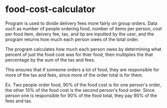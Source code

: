 # food-cost-calculator

Program is used to divide delivery fees more fairly on group orders. Data such as number of people ordering food, number of items per person, cost per food item, deivery fee, tax,
and tip are inputted by the user, and the program returns how much each person owes of the total order.

The program calculates how much each person owes by determining what percent of just the food cost was for thier food, then multiplies the that percentage by the sum of the tax
and fees. 

This ensures that if someone orders a lot of food, they are responsible for more of the tax and fees, since more of the order total is for them.

Ex. Two people order food, 90% of the food cost is for one person's order, the other 10% of the food cost is the second person's food order. Since person one is responsible for 90%
of the food total, they pay 90% of the fees and tax.
